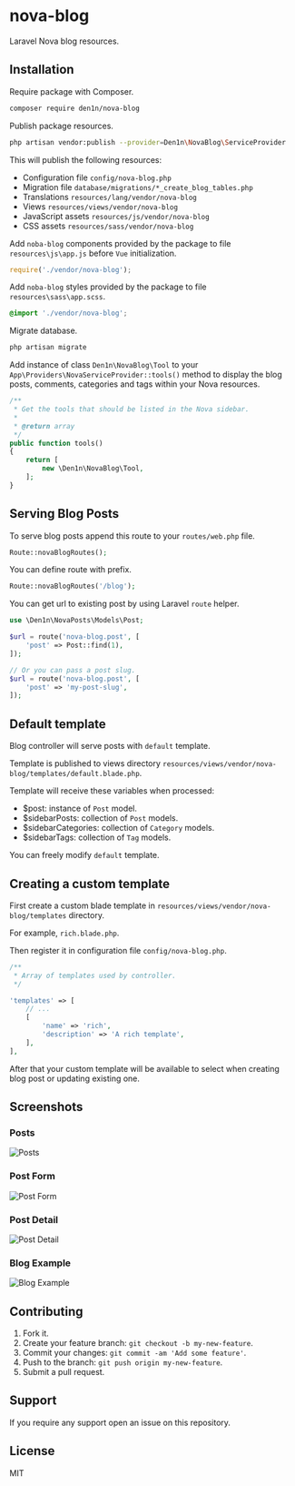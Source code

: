# nova-blog

Laravel Nova blog resources.

## Installation

Require package with Composer.

```sh
composer require den1n/nova-blog
```

Publish package resources.

```sh
php artisan vendor:publish --provider=Den1n\NovaBlog\ServiceProvider
```

This will publish the following resources:

* Configuration file `config/nova-blog.php`
* Migration file `database/migrations/*_create_blog_tables.php`
* Translations `resources/lang/vendor/nova-blog`
* Views `resources/views/vendor/nova-blog`
* JavaScript assets `resources/js/vendor/nova-blog`
* CSS assets `resources/sass/vendor/nova-blog`

Add `noba-blog` components provided by the package to file `resources\js\app.js` before `Vue` initialization.

```js
require('./vendor/nova-blog');
```

Add `noba-blog` styles provided by the package to file `resources\sass\app.scss`.

```scss
@import './vendor/nova-blog';
```

Migrate database.

```sh
php artisan migrate
```

Add instance of class `Den1n\NovaBlog\Tool` to your `App\Providers\NovaServiceProvider::tools()` method to display the blog posts, comments, categories and tags within your Nova resources.

```php
/**
 * Get the tools that should be listed in the Nova sidebar.
 *
 * @return array
 */
public function tools()
{
    return [
        new \Den1n\NovaBlog\Tool,
    ];
}
```

## Serving Blog Posts

To serve blog posts append this route to your `routes/web.php` file.

```php
Route::novaBlogRoutes();
```

You can define route with prefix.

```php
Route::novaBlogRoutes('/blog');
```

You can get url to existing post by using Laravel `route` helper.

```php
use \Den1n\NovaPosts\Models\Post;

$url = route('nova-blog.post', [
    'post' => Post::find(1),
]);

// Or you can pass a post slug.
$url = route('nova-blog.post', [
    'post' => 'my-post-slug',
]);
```

## Default template

Blog controller will serve posts with `default` template.

Template is published to views directory `resources/views/vendor/nova-blog/templates/default.blade.php`.

Template will receive these variables when processed:

* $post: instance of `Post` model.
* $sidebarPosts: collection of `Post` models.
* $sidebarCategories: collection of `Category` models.
* $sidebarTags: collection of `Tag` models.

You can freely modify `default` template.

## Creating a custom template

First create a custom blade template in `resources/views/vendor/nova-blog/templates` directory.

For example, `rich.blade.php`.

Then register it in configuration file `config/nova-blog.php`.

```php
/**
 * Array of templates used by controller.
 */

'templates' => [
    // ...
    [
        'name' => 'rich',
        'description' => 'A rich template',
    ],
],
```

After that your custom template will be available to select when creating blog post or updating existing one.

## Screenshots

### Posts

![Posts](https://raw.githubusercontent.com/den1n/nova-blog/master/screens/posts.png)

### Post Form

![Post Form](https://raw.githubusercontent.com/den1n/nova-blog/master/screens/post-form.png)

### Post Detail

![Post Detail](https://raw.githubusercontent.com/den1n/nova-blog/master/screens/post-detail.png)

### Blog Example

![Blog Example](https://raw.githubusercontent.com/den1n/nova-blog/master/screens/blog.png)

## Contributing

1. Fork it.
2. Create your feature branch: `git checkout -b my-new-feature`.
3. Commit your changes: `git commit -am 'Add some feature'`.
4. Push to the branch: `git push origin my-new-feature`.
5. Submit a pull request.

## Support

If you require any support open an issue on this repository.

## License

MIT
